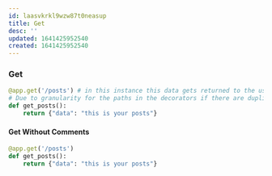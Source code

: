 ```yaml
---
id: laasvkrkl9wzw87t0neasup
title: Get
desc: ''
updated: 1641425952540
created: 1641425952540
---
```



### Get

```python
@app.get('/posts') # in this instance this data gets returned to the user at 127.0.0.1:8000/posts
# Due to granularity for the paths in the decorators if there are duplicates then the first one that matches is chosen
def get_posts():
    return {"data": "this is your posts"}
```

#### Get Without Comments

```python
@app.get('/posts')
def get_posts():
    return {"data": "this is your posts"}
```
